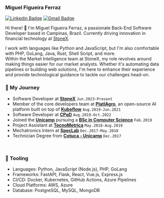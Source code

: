### Miguel Figueira Ferraz

[![Linkedin Badge](https://img.shields.io/badge/-miguelfferraz-blue?style=flat-square&logo=Linkedin&logoColor=white&link=https://www.linkedin.com/in/miguelfferraz/)](https://www.linkedin.com/in/miguelfferraz/)
[![Gmail Badge](https://img.shields.io/badge/-miguelfigueiraferraz@gmail.com-c14438?style=flat-square&logo=Gmail&logoColor=white&link=mailto:miguelfigueiraferraz@gmail.com)](mailto:miguelfigueiraferraz@gmail.com)

Hi there! 👋 I'm Miguel Figueira Ferraz, a passionate Back-End Software Developer based in Campinas, Brazil. Currently driving innovation in financial technology at [StoneX](https://www.stonex.com/).

I work with languages like Python and JavaScript, but I'm also comfortable with PHP, GoLang, Java, Rust, Shell Script, and more. </br>
Within the Market Intelligence team at StoneX, my role revolves around making things easier for our market analysts. Whether it's automating data pipelines or building web solutions, I'm here to enhance their experience and provide technological guidance to tackle our challenges head-on.

### 🚀 My Journey
- Software Developer at [**StoneX**](https://www.stonex.com/) `Jun.2023-Present`
- Member of the core developers team at [**PlatIAgro**](https://github.com/platiagro), an open-source AI platform built on top of [**Kubeflow**](https://github.com/kubeflow) `Aug.2019-Jun.2021`
- Software Developer at [**CPqD**](https://www.cpqd.com.br) `Aug.2019-Oct.2022`
- Joined the [**Unicamp**](https://www.unicamp.br/) pursuing a [**BSc in Computer Science**](http://www.ic.unicamp.br/) `Feb.2019`
- Project Assistant at [**TecnoMetrica**](http://www.tecnometrica.com.br/) `May.2018-Aug.2019`
- Mechatronics Intern at [**SpecLab**](http://www.speclab.com.br/) `Dec.2017-May.2018`
- Technician Degree from [**Cotuca - Unicamp**](https://cotuca.unicamp.br/) `Dec.2017`

</br>

### 🔨 Tooling
- Languages: Python, JavaScript (Node.js), PHP, GoLang
- Frameworks: FastAPI, Flask, React, Vue.js, Express.js
- CI/CD: Docker, Kubernetes, GitHub Actions, Azure Pipelines
- Cloud Platforms: AWS, Azure
- Database: PostgreSQL, MySQL, MongoDB

<!--
**miguelfferraz/miguelfferraz** is a ✨ _special_ ✨ repository because its `README.md` (this file) appears on your GitHub profile.

Here are some ideas to get you started:

- 🔭 I’m currently working on ...
- 🌱 I’m currently learning ...
- 👯 I’m looking to collaborate on ...
- 🤔 I’m looking for help with ...
- 💬 Ask me about ...
- 📫 How to reach me: ...
- 😄 Pronouns: ...
- ⚡ Fun fact: ...
-->
